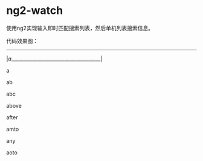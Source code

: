 # ng2-watch
使用ng2实现输入即时匹配搜索列表，然后单机列表搜索信息。

代码效果图：

__________________________________________
|_a______________________________________|

a

ab

abc

above

after

amto

any

aoto
